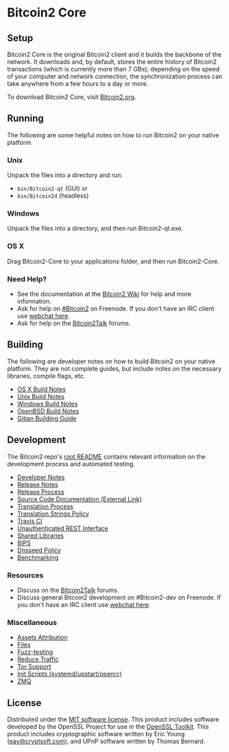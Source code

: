 Bitcoin2 Core
=============

Setup
---------------------
Bitcoin2 Core is the original Bitcoin2 client and it builds the backbone of the network. It downloads and, by default, stores the entire history of Bitcoin2 transactions (which is currently more than 7 GBs); depending on the speed of your computer and network connection, the synchronization process can take anywhere from a few hours to a day or more.

To download Bitcoin2 Core, visit [Bitcoin2.org](https://Bitcoin2.org).

Running
---------------------
The following are some helpful notes on how to run Bitcoin2 on your native platform.

### Unix

Unpack the files into a directory and run:

- `bin/Bitcoin2-qt` (GUI) or
- `bin/Bitcoin2d` (headless)

### Windows

Unpack the files into a directory, and then run Bitcoin2-qt.exe.

### OS X

Drag Bitcoin2-Core to your applications folder, and then run Bitcoin2-Core.

### Need Help?

* See the documentation at the [Bitcoin2 Wiki](https://Bitcoin2.info/)
for help and more information.
* Ask for help on [#Bitcoin2](http://webchat.freenode.net?channels=Bitcoin2) on Freenode. If you don't have an IRC client use [webchat here](http://webchat.freenode.net?channels=Bitcoin2).
* Ask for help on the [Bitcoin2Talk](https://Bitcoin2talk.io/) forums.

Building
---------------------
The following are developer notes on how to build Bitcoin2 on your native platform. They are not complete guides, but include notes on the necessary libraries, compile flags, etc.

- [OS X Build Notes](build-osx.md)
- [Unix Build Notes](build-unix.md)
- [Windows Build Notes](build-windows.md)
- [OpenBSD Build Notes](build-openbsd.md)
- [Gitian Building Guide](gitian-building.md)

Development
---------------------
The Bitcoin2 repo's [root README](/README.md) contains relevant information on the development process and automated testing.

- [Developer Notes](developer-notes.md)
- [Release Notes](release-notes.md)
- [Release Process](release-process.md)
- [Source Code Documentation (External Link)](https://dev.visucore.com/Bitcoin2/doxygen/)
- [Translation Process](translation_process.md)
- [Translation Strings Policy](translation_strings_policy.md)
- [Travis CI](travis-ci.md)
- [Unauthenticated REST Interface](REST-interface.md)
- [Shared Libraries](shared-libraries.md)
- [BIPS](bips.md)
- [Dnsseed Policy](dnsseed-policy.md)
- [Benchmarking](benchmarking.md)

### Resources
* Discuss on the [Bitcoin2Talk](https://Bitcoin2talk.io/) forums.
* Discuss general Bitcoin2 development on #Bitcoin2-dev on Freenode. If you don't have an IRC client use [webchat here](http://webchat.freenode.net/?channels=Bitcoin2-dev).

### Miscellaneous
- [Assets Attribution](assets-attribution.md)
- [Files](files.md)
- [Fuzz-testing](fuzzing.md)
- [Reduce Traffic](reduce-traffic.md)
- [Tor Support](tor.md)
- [Init Scripts (systemd/upstart/openrc)](init.md)
- [ZMQ](zmq.md)

License
---------------------
Distributed under the [MIT software license](/COPYING).
This product includes software developed by the OpenSSL Project for use in the [OpenSSL Toolkit](https://www.openssl.org/). This product includes
cryptographic software written by Eric Young ([eay@cryptsoft.com](mailto:eay@cryptsoft.com)), and UPnP software written by Thomas Bernard.
